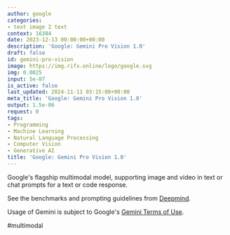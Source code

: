 ```yaml
---
author: google
categories:
- text image 2 text
context: 16384
date: 2023-12-13 00:00:00+00:00
description: 'Google: Gemini Pro Vision 1.0'
draft: false
id: gemini-pro-vision
image: https://img.rifx.online/logo/google.svg
img: 0.0025
input: 5e-07
is_active: false
last_updated: 2024-11-11 03:15:08+00:00
meta_title: 'Google: Gemini Pro Vision 1.0'
output: 1.5e-06
request: 0
tags:
- Programming
- Machine Learning
- Natural Language Processing
- Computer Vision
- Generative AI
title: 'Google: Gemini Pro Vision 1.0'
---
```







Google's flagship multimodal model, supporting image and video in text or chat prompts for a text or code response.

See the benchmarks and prompting guidelines from [Deepmind](https://deepmind.google/technologies/gemini/).

Usage of Gemini is subject to Google's [Gemini Terms of Use](https://ai.google.dev/terms).

#multimodal

